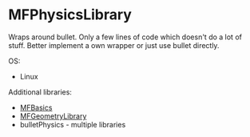 # MFPhysicsLibrary
Wraps around bullet. Only a few lines of code which doesn't do a lot of stuff. Better implement a own wrapper or just use bullet directly.


OS:
  * Linux

Additional libraries:<br>
  * [MFBasics](https://github.com/etkmichi/MFBasics)
  * [MFGeometryLibrary](https://github.com/etkmichi/MFGeometryLibrary)
  * bulletPhysics - multiple libraries

